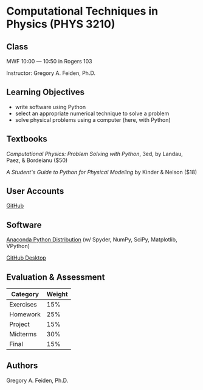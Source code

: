 # Computational Techniques in Physics (PHYS 3210)

## Class
MWF 10:00 &mdash; 10:50 in Rogers 103

Instructor: Gregory A. Feiden, Ph.D.

## Learning Objectives
 - write software using Python
 - select an appropriate numerical technique to solve a problem
 - solve physical problems using a computer (here, with Python)

## Textbooks
_Computational Physics: Problem Solving with Python_, 3ed, by Landau, Paez, &amp; Bordeianu ($50)

_A Student's Guide to Python for Physical Modeling_ by Kinder &amp; Nelson ($18)

## User Accounts
[GitHub](https://github.com)

## Software
[Anaconda Python Distribution](https://www.anaconda.com/distribution/) (w/ Spyder, NumPy, SciPy, Matplotlib, VPython)

[GitHub Desktop](https://desktop.github.com/)

## Evaluation &amp; Assessment
 | Category  | Weight |
 |-----------|--------|
 | Exercises |  15%   |
 | Homework  |  25%   |
 | Project   |  15%   |
 | Midterms  |  30%   |
 | Final     |  15%   |

## Authors
Gregory A. Feiden, Ph.D.
